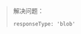 > [引用]: https://www.programminghunter.com/article/68341377424/
> [引用]: https://juejin.cn/post/7003254534969491493
>
> 解决问题： 
>
> ```
> responseType: 'blob'
> ```
>
> 

